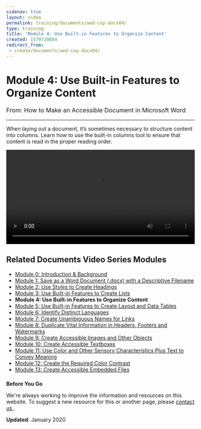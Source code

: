 ```yaml
---
sidenav: true
layout: video
permalink: training/documents/aed-cop-docx04/
type: training
title: 'Module 4: Use Built-in Features to Organize Content'
created: 1579720884
redirect_from:
 - create/documents/aed-cop-docx04/
---
```


# Module 4: Use Built-in Features to Organize Content

<p style="font-size:115%">
  From: How to Make an Accessible Document in Microsoft Word
</p>

* * *

When laying out a document, it&rsquo;s sometimes necessary to structure content into columns. Learn how to use the built-in columns tool to ensure that content is read in the proper reading order.

<video controls="controls" data-vscid="3qesx4ovd" style="width:100%"><source src="https://assets.section508.gov/files/aed-cop-docx-m04.mp4" type="video/mp4" /></video>

## Related Documents Video Series Modules

  * [Module 0: Introduction & Background][1]
  * [Module 1: Save as a Word Document (.docx) with a Descriptive Filename][2]
  * [Module 2: Use Styles to Create Headings][3]
  * [Module 3: Use Built-in Features to Create Lists][4]
  * **Module 4: Use Built-in Features to Organize Content**
  * [Module 5: Use Built-in Features to Create Layout and Data Tables][5]
  * [Module 6: Identify Distinct Languages][6]
  * [Module 7: Create Unambiguous Names for Links][7]
  * [Module 8: Duplicate Vital Information in Headers, Footers and Watermarks][8]
  * [Module 9: Create Accessible Images and Other Objects][9]
  * [Module 10: Create Accessible Textboxes][10]
  * [Module 11: Use Color and Other Sensory Characteristics Plus Text to Convey Meaning][11]
  * [Module 12: Create the Required Color Contrast][12]
  * [Module 13: Create Accessible Embedded Files][13]

<div class="border-base radius-lg border-1px" style="margin-top: 1.5em;">
<div class="padding-1">
<p class="text-large"><strong>Before You Go</strong></p>
<p>We're always working to improve the information and resources on this website. To suggest a new resource for this or another page, please <a href="mailto:section.508@gsa.gov">contact us
</a>.</p>
</div>
</div>

**Updated**: January 2020

 [1]: {{site.baseurl}}/training/documents/aed-cop-docx00
 [2]: {{site.baseurl}}/training/documents/aed-cop-docx01
 [3]: {{site.baseurl}}/training/documents/aed-cop-docx02
 [4]: {{site.baseurl}}/training/documents/aed-cop-docx03
 [5]: {{site.baseurl}}/training/documents/aed-cop-docx05
 [6]: {{site.baseurl}}/training/documents/aed-cop-docx06
 [7]: {{site.baseurl}}/training/documents/aed-cop-docx07
 [8]: {{site.baseurl}}/training/documents/aed-cop-docx08
 [9]: {{site.baseurl}}/training/documents/aed-cop-docx09
 [10]: {{site.baseurl}}/training/documents/aed-cop-docx10
 [11]: {{site.baseurl}}/training/documents/aed-cop-docx11
 [12]: {{site.baseurl}}/create/documents/aed-cop-docx12
 [13]: {{site.baseurl}}/create/documents/aed-cop-docx13